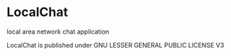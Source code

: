 # LocalChat
local area network chat application

LocalChat is published under GNU LESSER GENERAL PUBLIC LICENSE V3
